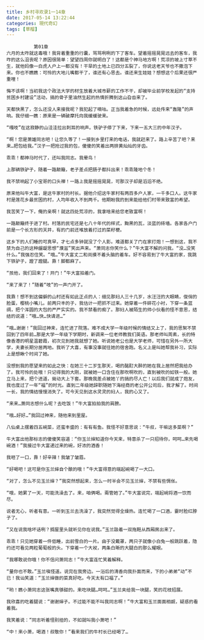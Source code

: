 ```yaml
---
title: 乡村寻欢录1一14章
date: 2017-05-14 13:22:44
categories: 現代奇幻
tags: [草榴]
---
```

              第01章
    六月的太咋就这毒哦！我背着重重的行囊，骂骂咧咧的下了客车。望着摇摇晃晃远去的客车，我咋的这么沮丧呢？原因很简单：望望四周你就明白了！这都是个神马地方啊！荒凉的坡上寸草不生，就他妈像一白虎人户上一都没有！干旱的土地上已四分五裂了，你说这老天爷也不撒泡下来。你也不瞧瞧：可怜的大地儿嘴都干了，谁还有心思去。谁还来生娃娃？想想这个后果还很严重哩！

    悔不该啊！当初我这个政法大学的材生放着大城市薪的工作不干，却被毕业前学校发起的“支持贫困乡村建设”活动，搞的骨子里油然生起的热情折腾到这山旮沓来了。

    天都快黑了，怎么还没人来接我呢？我犯起了嘀咕。正当我着急的时候，远处传来“轰隆”的声响。我仔细一瞧：原来是一辆破摩托向我缓缓驶来。

    “嘎吱”在这寂静的山洼洼拉出刺耳的响声。铁驴子停了下来，下来一五大三的中年汉子。

    “啊！您是萧雄同志吧！让您久等了！一接到乡里打来的电话，我就赶来了。路上辛苦了吧？来来…把包给我。”汉子一把抢过我的包，傻傻的笑着出两排黄灿灿的牙齿。

    乖乖！都神马时代了，还叫我同志。我晕鸟！

    上那辆铁驴子，随着一路颠簸，老子差点把肠子都抖出来！乖乖隆地个冬！

    我不禁响起了小宝哥的口头禅！一路上我是摇摇晃晃，可那汉子却是滔滔不绝。

    原来他叫牛大富，是这牛家村的村长。据他介绍这牛家村有两百多户人家，一千多口人。这牛家村是莲花乡最贫困的村，人均年收入不到两千。他期盼我的到来能给他们村带来致富的希望。

    我苦笑了一下，俺的亲啊！就这四处荒凉的，我拿啥来给您老致富啊！

    一路颠簸终于进了村。村落的民宅还是七八十年代的样式，黝黑的瓦，淡蓝的砖墙。各家各户门前是一个长方形的天井，有的门前还堆放着打过的菜籽梗。

    这乡下的人们睡的可真早，才七点多钟就没了个人影。难道都关了门在家打炮！一想到这，我不禁为自己的这种龌龊思想“濮滋”笑出声来。“萧同志你笑什么？”牛大富不解的问我。“没…没笑什么。”我强忍住笑。“哦…”牛大富丈二和尚摸不着头脑的着车。好不容易到了牛大富的家，我跳下铁驴子，蹬了蹬腿。靠！脚都麻了。

    “孩他，我们回来了！开门！”牛大富拍着门。

    “来了来了！”随着“吱”的一声门开了。

    我靠！想不到这偏僻的山村还有如此正点的人：细见那妇人三十几岁，水汪汪的大眼睛，俊俏的脸蛋，樱桃小嘴儿。前两只丰的子，我估计一把抓不过来。她穿着一件碎花小衬，下穿一条蓝绸，把个浑圆的大包的严严实实的。我不禁看的痴了。那妇人被陌生的帅小伙看的怪不意思，结结的说道：“哦…快…快请进…”

    “哦…谢谢！”我回过神来，连忙进了院落。难不成大学一年级时候的情结又上了，我的思絮不禁回到了四年前…那是大学一年级下学期时，新调来一位老师教我们英语。那老师叫周素，长的特像香港的明星温碧霞，初次见到她我就想了她。听说她老公也是大学老师，可惜在另外一所大学，夫妻长期分居两地。我听了大喜，有事没事就往她的宿舍跑。名义上是叫她帮我补习，实际上是想瞅个时间了她。

    没想到我的愿望来的如此之快：在她三十二岁生那天，喝的酩酊大醉的她在我上居然把我给办了。我可怜的处哦！只记得我的大刚，就被她一口含住在那吹啊吹的，直到被吹的如铁一般。她立马上来，把个进道，耸动大上下套。那晚我差点被她丫的搞的尽人亡！以后我们就成了炮友，我也度过了一年“福”的时光。直到二年级她辞职随她下海经商的老公开公司后，我才解了。时间一长，我的情结慢慢消失了。可今天见到这水灵灵的妇人，我的心又了。

    “来来…萧同志想什么呢？去吃饭！”牛大富拍拍我的肩膀。

    “哦…好好…”我回过神来，随他来到里屋。

    八仙桌上摆着四五碗菜，还蛮丰盛的：有有有鱼。我怪不好意思说：“牛叔，干嘛这多菜啊？”

    牛大富出他那标志的傻傻笑容道：“你玉兰婶知道你今天来，特意杀了一只招待你，呵呵…来先喝碗酒！”我接过牛大富递过来的碗，好浓的酒香！

    我咂了一口，靠！好辛辣！我皱了皱眉。

    “好喝吧！这可是你玉兰婶自个酿的哦！”牛大富得意的端起碗喝了一大口。

    “对了，怎么不见玉兰婶？”我突然想起来，怎么一时半会不见玉兰婶，不禁有些惆伥。

    “哦，她累了一天，可能洗澡去了。来，咱俩喝。甭管她了。”牛大富说完，端起碗将酒一饮而尽。

    说者无心，听者有意。一听到玉兰去洗澡了，我突然觉得全燥热。连忙喝了一口酒，霎时脸红脖子了。

    “又在说我啥坏话咧？搁屋里头就听见你在说我。”玉兰趿着一双拖鞋从西厢房出来了。

    乖乖！只见她穿着一件低睡，出前雪白的一片。由于没戴罩，两只子就像小白兔一般跳跃着，隐约还可看见两粒葡萄般的头。下穿着一个大衩，两条白晰的大腿白的那么耀眼。

    “我哪敢说你哦！你不信问萧同志！”牛大富连忙笑着解释。

    “量你也不敢。”玉兰嗔怪道。说完在我旁边。一浴后的清香向我扑面而来，下的小弟弟“动”不已！我讪笑道：“玉兰婶做的菜真好吃。今天太有口福了。”

    “哟！瞧小萧同志这张嘴真够甜的。来吃块腿…呵呵…”玉兰夹给我一块腿，笑的花枝招展。

    我欣喜的吃着腿说：“谢谢婶子。不过能不能不叫我同志啊！”牛大富和玉兰面面相觑，疑惑的看着我。

    我笑着说：“同志听着怪别扭的，不如就叫我小萧吧！”

    “中！来小萧，喝酒！叔敬你！”看来我们的牛村长已经喝了…